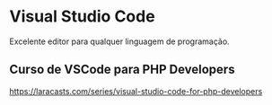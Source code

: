 # Visual Studio Code

Excelente editor para qualquer linguagem de programação.


## Curso de VSCode para PHP Developers

https://laracasts.com/series/visual-studio-code-for-php-developers

